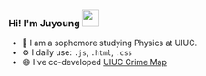 ### Hi! I'm Juyoung <img src="https:://raw.githubusercontent.com/MartinHeinz/MartinHeinz/master/wave.gif" width="30px">

<!--
**jchoi25/jchoi25** is a ✨ _special_ ✨ repository because its `README.md` (this file) appears on your GitHub profile.

Here are some ideas to get you started:

- 🔭 I’m currently working on ...
- 🌱 I’m currently learning ...
- 👯 I’m looking to collaborate on ...
- 🤔 I’m looking for help with ...
- 💬 Ask me about ...
- 📫 How to reach me: ...
- 😄 Pronouns: ...
- ⚡ Fun fact: ...
-->

- 🏫 I am a sophomore studying Physics at UIUC. 
- ⚙️ I daily use: `.js`, `.html`, `.css`
- 😄 I've co-developed [UIUC Crime Map](https://police.illinois.edu/crime-reporting/daily-crime-log/map/)
